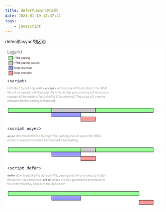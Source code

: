 ```yaml
---
title: defer和async的区别
date: 2021-01-19 14:47:41
tags:
    - javascript
---
```

defer和async的区别

<!-- more -->

![script](/assets/img/script.png)

